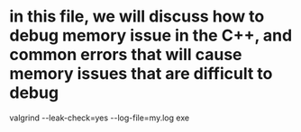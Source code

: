 # in this file, we will discuss how to debug memory issue in the C++, and common errors that will cause memory issues that are difficult to debug
valgrind --leak-check=yes --log-file=my.log exe
